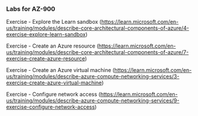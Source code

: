 ### Labs for AZ-900

Exercise - Explore the Learn sandbox (https://learn.microsoft.com/en-us/training/modules/describe-core-architectural-components-of-azure/4-exercise-explore-learn-sandbox)

Exercise - Create an Azure resource (https://learn.microsoft.com/en-us/training/modules/describe-core-architectural-components-of-azure/7-exercise-create-azure-resource)

Exercise - Create an Azure virtual machine (https://learn.microsoft.com/en-us/training/modules/describe-azure-compute-networking-services/3-exercise-create-azure-virtual-machine)

Exercise - Configure network access (https://learn.microsoft.com/en-us/training/modules/describe-azure-compute-networking-services/9-exercise-configure-network-access)
